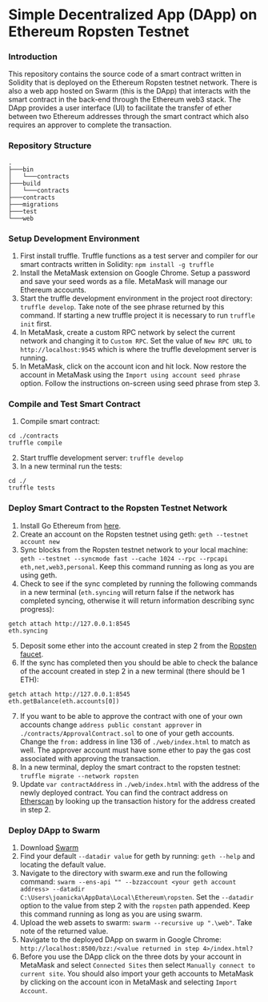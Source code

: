 # Simple Decentralized App (DApp) on Ethereum Ropsten Testnet

### Introduction
This repository contains the source code of a smart contract written in Solidity that is deployed on the Ethereum Ropsten testnet network. There is also a web app hosted on Swarm (this is the DApp) that interacts with the smart contract in the back-end through the Ethereum web3 stack. The DApp provides a user interface (UI) to facilitate the transfer of ether between two Ethereum addresses through the smart contract which also requires an approver to complete the transaction.

### Repository Structure
```
.
├───bin
│   └───contracts
├───build
│   └───contracts
├───contracts
├───migrations
├───test
└───web
```

### Setup Development Environment
1. First install truffle. Truffle functions as a test server and compiler for our smart contracts written in Solidity: `npm install -g truffle`
2. Install the MetaMask extension on Google Chrome. Setup a password and save your seed words as a file. MetaMask will manage our Ethereum accounts.
3. Start the truffle development environment in the project root directory: `truffle develop`. Take note of the see phrase returned by this command. If starting a new truffle project it is necessary to run `truffle init` first.
4. In MetaMask, create a custom RPC network by select the current network and changing it to `Custom RPC`. Set the value of `New RPC URL` to `http://localhost:9545` which is where the truffle development server is running.
5. In MetaMask, click on the account icon and hit lock. Now restore the account in MetaMask using the `Import using account seed phrase` option. Follow the instructions on-screen using seed phrase from step 3.

### Compile and Test Smart Contract
1. Compile smart contract:
```
cd ./contracts
truffle compile
```
2. Start truffle development server: `truffle develop`
3. In a new terminal run the tests:
```
cd ./
truffle tests
```

### Deploy Smart Contract to the Ropsten Testnet Network
1. Install Go Ethereum from [here](https://geth.ethereum.org/downloads/).
2. Create an account on the Ropsten testnet using geth: `geth --testnet account new`
3. Sync blocks from the Ropsten testnet network to your local machine: `geth --testnet --syncmode fast --cache 1024 --rpc --rpcapi eth,net,web3,personal`. Keep this command running as long as you are using geth.
4. Check to see if the sync completed by running the following commands in a new terminal (`eth.syncing` will return false if the network has completed syncing, otherwise it will return information describing sync progress):
```
getch attach http://127.0.0.1:8545
eth.syncing
```
5. Deposit some ether into the account created in step 2 from the [Ropsten faucet](https://faucet.ropsten.be/).
6. If the sync has completed then you should be able to check the balance of the account created in step 2 in a new terminal (there should be 1 ETH):
```
getch attach http://127.0.0.1:8545
eth.getBalance(eth.accounts[0])
```
7. If you want to be able to approve the contract with one of your own accounts change `address public constant approver` in `./contracts/ApprovalContract.sol` to one of your geth accounts. Change the `from:` address in line 136 of `./web/index.html` to match as well. The approver account must have some ether to pay the gas cost associated with approving the transaction.
8. In a new terminal, deploy the smart contract to the ropsten testnet: `truffle migrate --network ropsten`
9. Update `var contractAddress` in `./web/index.html` with the address of the newly deployed contract. You can find the contract address on [Etherscan](https://ropsten.etherscan.io/) by looking up the transaction history for the address created in step 2.

### Deploy DApp to Swarm
1. Download [Swarm](https://swarm.ethereum.org/downloads/)
2. Find your default `--datadir value` for geth by running: `geth --help` and locating the default value.
3. Navigate to the directory with swarm.exe and run the following command: `swarm --ens-api "" --bzzaccount <your geth account address> --datadir C:\Users\joanicka\AppData\Local\Ethereum\ropsten`. Set the `--datadir` option to the value from step 2 with the `ropsten` path appended. Keep this command running as long as you are using swarm.
4. Upload the web assets to swarm: `swarm --recursive up ".\web"`. Take note of the returned value.
5. Navigate to the deployed DApp on swarm in Google Chrome: `http://localhost:8500/bzz:/<value returned in step 4>/index.html?`
6. Before you use the DApp click on the three dots by your account in MetaMask and select `Connected Sites` then select `Manually connect to current site`. You should also import your geth accounts to MetaMask by clicking on the account icon in MetaMask and selecting `Import Account`.




